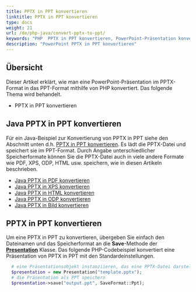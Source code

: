 ```yaml
---
title: PPTX in PPT konvertieren
linktitle: PPTX in PPT konvertieren
type: docs
weight: 21
url: /de/php-java/convert-pptx-to-ppt/
keywords: "PHP  PPTX in PPT konvertieren, PowerPoint-Präsentation konvertieren, PPTX in PPT, Java, Aspose.Slides"
description: "PowerPoint PPTX in PPT konvertieren"
---
```


## **Übersicht**

Dieser Artikel erklärt, wie man eine PowerPoint-Präsentation im PPTX-Format in das PPT-Format mithilfe von PHP konvertiert. Das folgende Thema wird behandelt.

- PPTX in PPT konvertieren

## **Java PPTX in PPT konvertieren**

Für ein Java-Beispiel zur Konvertierung von PPTX in PPT siehe den Abschnitt unten d.h. [PPTX in PPT konvertieren](#convert-pptx-to-ppt). Es lädt die PPTX-Datei und speichert sie im PPT-Format. Durch Angabe unterschiedlicher Speicherformate können Sie die PPTX-Datei auch in viele andere Formate wie PDF, XPS, ODP, HTML usw. speichern, wie in diesen Artikeln beschrieben.

- [Java PPTX in PDF konvertieren](https://docs.aspose.com/slides/php-java/convert-powerpoint-to-pdf/)
- [Java PPTX in XPS konvertieren](https://docs.aspose.com/slides/php-java/convert-powerpoint-to-xps/)
- [Java PPTX in HTML konvertieren](https://docs.aspose.com/slides/php-java/convert-powerpoint-to-html/)
- [Java PPTX in ODP konvertieren](https://docs.aspose.com/slides/php-java/save-presentation/)
- [Java PPTX in Bild konvertieren](https://docs.aspose.com/slides/php-java/convert-powerpoint-to-png/)

## **PPTX in PPT konvertieren**
Um eine PPTX in PPT zu konvertieren, übergeben Sie einfach den Dateinamen und das Speicherformat an die **Save**-Methode der [**Presentation**](https://reference.aspose.com/slides/php-java/aspose.slides/Presentation) Klasse. Das folgende PHP-Codebeispiel konvertiert eine Präsentation von PPTX in PPT mit den Standardeinstellungen.

```php
  # eine Präsentationsobjekt instanziieren, das eine PPTX-Datei darstellt
  $presentation = new Presentation("template.pptx");
  # die Präsentation als PPT speichern
  $presentation->save("output.ppt", SaveFormat::Ppt);
```